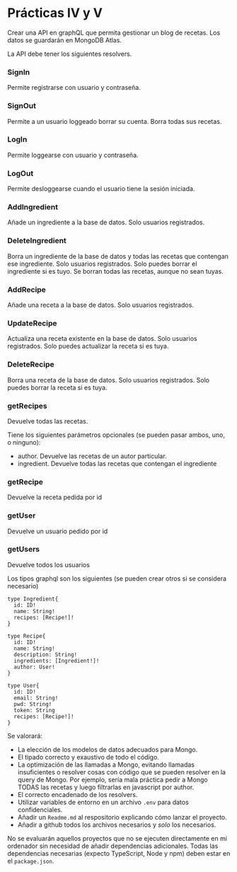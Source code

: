 # Prácticas IV y V

Crear una API en graphQL que permita gestionar un blog de recetas. Los datos se guardarán en MongoDB Atlas.

La API debe tener los siguientes resolvers.

### SignIn
Permite registrarse con usuario y contraseña.

### SignOut
Permite a un usuario loggeado borrar su cuenta. Borra todas sus recetas.

### LogIn
Permite loggearse con usuario y contraseña.

### LogOut
Permite desloggearse cuando el usuario tiene la sesión iniciada.

### AddIngredient
Añade un ingrediente a la base de datos. Solo usuarios registrados.

### DeleteIngredient
Borra un ingrediente de la base de datos y todas las recetas que contengan ese ingrediente. Solo usuarios registrados. Solo puedes borrar el ingrediente si es tuyo. Se borran todas las recetas, aunque no sean tuyas.

### AddRecipe
Añade una receta a la base de datos. Solo usuarios registrados.

### UpdateRecipe
Actualiza una receta existente en la base de datos. Solo usuarios registrados. Solo puedes actualizar la receta si es tuya.

### DeleteRecipe
Borra una receta de la base de datos. Solo usuarios registrados. Solo puedes borrar la receta si es tuya.

### getRecipes
Devuelve todas las recetas. 

Tiene los siguientes parámetros opcionales (se pueden pasar ambos, uno, o ninguno):
 * author. Devuelve las recetas de un autor particular.
 * ingredient. Devuelve todas las recetas que contengan el ingrediente

### getRecipe
Devuelve la receta pedida por id

### getUser
Devuelve un usuario pedido por id

### getUsers
Devuelve todos los usuarios

Los tipos graphql son los siguientes (se pueden crear otros si se considera necesario)

```
type Ingredient{
  id: ID!
  name: String!
  recipes: [Recipe!]!
}

type Recipe{
  id: ID!
  name: String!
  description: String!
  ingredients: [Ingredient!]!
  author: User!
}

type User{
  id: ID!
  email: String!
  pwd: String!
  token: String
  recipes: [Recipe!]!
}
``` 

Se valorará:
 * La elección de los modelos de datos adecuados para Mongo.
 * El tipado correcto y exaustivo de todo el código.
 * La optimización de las llamadas a Mongo, evitando llamadas insuficientes o resolver cosas con código que se pueden resolver en la query de Mongo. Por ejemplo, sería mala práctica pedir a Mongo TODAS las recetas y luego filtrarlas en javascript por author.
 * El correcto encadenado de los resolvers.
 * Utilizar variables de entorno en un archivo `.env` para datos confidenciales.
 * Añadir un `Readme.md` al respositorio explicando cómo lanzar el proyecto.
 * Añadir a github todos los archivos necesarios y *solo* los necesarios.


No se evaluarán aquellos proyectos que no se ejecuten directamente en mi ordenador sin necesidad de añadir dependencias adicionales. Todas las dependencias necesarias (expecto TypeScript, Node y npm) deben estar en el `package.json`.